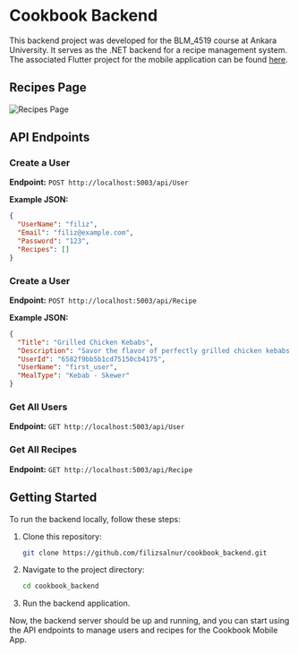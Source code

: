 # Cookbook Backend

This backend project was developed for the BLM_4519 course at Ankara University. It serves as the .NET backend for a recipe management system. The associated Flutter project for the mobile application can be found [here](https://github.com/filizsalnur/cookbook_mobile).

## Recipes Page
![Recipes Page](https://github.com/filizsalnur/cookbook_backend/assets/92436947/e28a692f-7109-4d3c-ad83-a313e396986e)

## API Endpoints

### Create a User
**Endpoint:** `POST http://localhost:5003/api/User`

**Example JSON:**
```json
{
  "UserName": "filiz",
  "Email": "filiz@example.com",
  "Password": "123",
  "Recipes": []
}
```
### Create a User
**Endpoint:**  `POST http://localhost:5003/api/Recipe`

**Example JSON:**
```json
{
  "Title": "Grilled Chicken Kebabs",
  "Description": "Savor the flavor of perfectly grilled chicken kebabs with aromatic spices.",
  "UserId": "6582f9bb5b1cd75150cb4175",
  "UserName": "first_user",
  "MealType": "Kebab - Skewer"
}
```

### Get All Users
**Endpoint:** `GET http://localhost:5003/api/User`

### Get All Recipes
**Endpoint:**  `GET http://localhost:5003/api/Recipe`

## Getting Started

To run the backend locally, follow these steps:

1. Clone this repository:
   ```bash
   git clone https://github.com/filizsalnur/cookbook_backend.git
   ```

2. Navigate to the project directory:
   ```bash
   cd cookbook_backend
   ```

3. Run the backend application.

Now, the backend server should be up and running, and you can start using the API endpoints to manage users and recipes for the Cookbook Mobile App.

